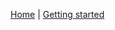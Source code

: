 [Home](https://github.com/guh/guh/wiki) | [Getting started](https://github.com/guh/guh/wiki/Getting-started)